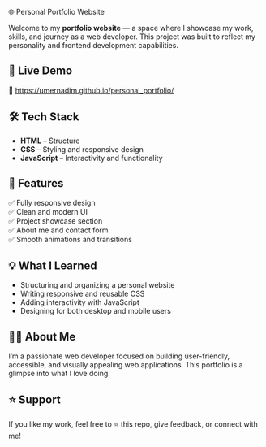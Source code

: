 🌐 Personal Portfolio Website  

Welcome to my **portfolio website** — a space where I showcase my work, skills, and journey as a web developer. This project was built to reflect my personality and frontend development capabilities.

## 🚀 Live Demo  
🔗 https://umernadim.github.io/personal_portfolio/ 

## 🛠️ Tech Stack  
- **HTML** – Structure  
- **CSS** – Styling and responsive design  
- **JavaScript** – Interactivity and functionality  

## 🎯 Features  
✅ Fully responsive design  
✅ Clean and modern UI  
✅ Project showcase section  
✅ About me and contact form  
✅ Smooth animations and transitions  

## 💡 What I Learned  
- Structuring and organizing a personal website  
- Writing responsive and reusable CSS  
- Adding interactivity with JavaScript  
- Designing for both desktop and mobile users  

## 🙋‍♂️ About Me  
I’m a passionate web developer focused on building user-friendly, accessible, and visually appealing web applications. This portfolio is a glimpse into what I love doing.

## ⭐ Support  
If you like my work, feel free to ⭐ this repo, give feedback, or connect with me!

